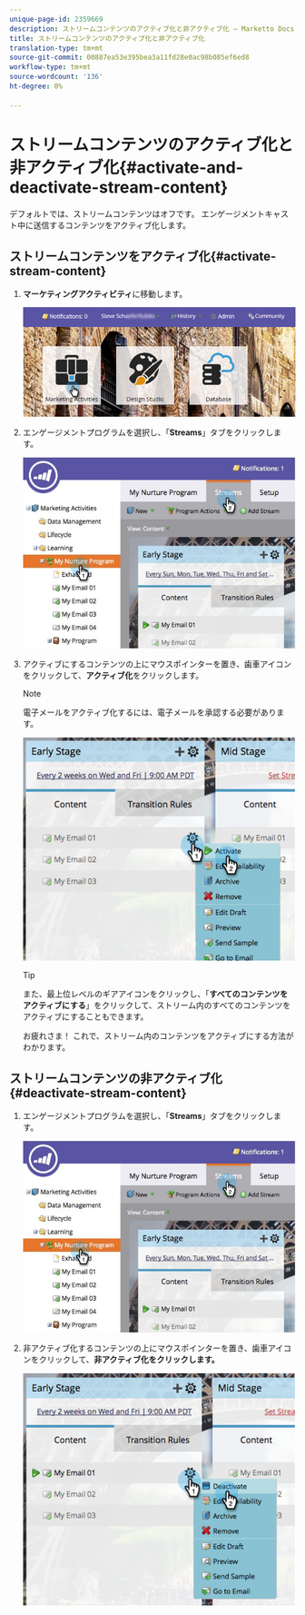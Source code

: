 ```yaml
---
unique-page-id: 2359669
description: ストリームコンテンツのアクティブ化と非アクティブ化 — Marketto Docs — 製品ドキュメント
title: ストリームコンテンツのアクティブ化と非アクティブ化
translation-type: tm+mt
source-git-commit: 00887ea53e395bea3a11fd28e0ac98b085ef6ed8
workflow-type: tm+mt
source-wordcount: '136'
ht-degree: 0%

---
```



# ストリームコンテンツのアクティブ化と非アクティブ化{#activate-and-deactivate-stream-content}

デフォルトでは、ストリームコンテンツはオフです。 エンゲージメントキャスト中に送信するコンテンツをアクティブ化します。

## ストリームコンテンツをアクティブ化{#activate-stream-content}

1. **マーケティングアクティビティ**&#x200B;に移動します。

   ![](assets/login-marketing-activities.png)

1. エンゲージメントプログラムを選択し、「**Streams**」タブをクリックします。

   ![](assets/cloneasteam.jpg)

1. アクティブにするコンテンツの上にマウスポインターを置き、歯車アイコンをクリックして、**アクティブ化**&#x200B;をクリックします。

   >[!NOTE]
   >
   >電子メールをアクティブ化するには、電子メールを承認する必要があります。

   ![](assets/image2014-9-15-16-3a33-3a42.png)

   >[!TIP]
   >
   >また、最上位レベルのギアアイコンをクリックし、「**すべてのコンテンツをアクティブにする**」をクリックして、ストリーム内のすべてのコンテンツをアクティブにすることもできます。

   お疲れさま！ これで、ストリーム内のコンテンツをアクティブにする方法がわかります。

## ストリームコンテンツの非アクティブ化{#deactivate-stream-content}

1. エンゲージメントプログラムを選択し、「**Streams**」タブをクリックします。

   ![](assets/cloneasteam.jpg)

1. 非アクティブ化するコンテンツの上にマウスポインターを置き、歯車アイコンをクリックして、**非アクティブ化をクリックします。**

   ![](assets/image2014-9-15-16-3a34-3a25.png)

